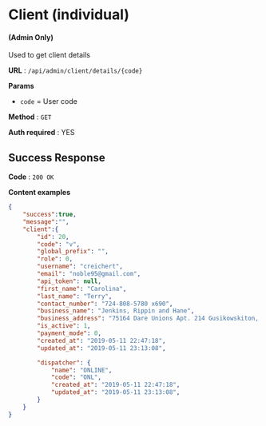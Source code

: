# Client (individual)

#### (**Admin Only**)

Used to get client details

**URL** : `/api/admin/client/details/{code}`

**Params**
- `code` = User code

**Method** : `GET`

**Auth required** : YES

## Success Response

**Code** : `200 OK`

**Content examples**

```json
{
    "success":true,
    "message":"",
    "client":{
        "id": 20,
        "code": "v",
        "global_prefix": "",
        "role": 0,
        "username": "creichert",
        "email": "noble95@gmail.com",
        "api_token": null,
        "first_name": "Carolina",
        "last_name": "Terry",
        "contact_number": "724-808-5780 x690",
        "business_name": "Jenkins, Rippin and Hane",
        "business_address": "75164 Dare Unions Apt. 214 Gusikowskiton, MA 84152",
        "is_active": 1,
        "payment_mode": 0,
        "created_at": "2019-05-11 22:47:18",
        "updated_at": "2019-05-11 23:13:08",

        "dispatcher": {
            "name": "ONLINE",
            "code": "ONL",
            "created_at": "2019-05-11 22:47:18",
            "updated_at": "2019-05-11 23:13:08",
        }
    }
}
```

